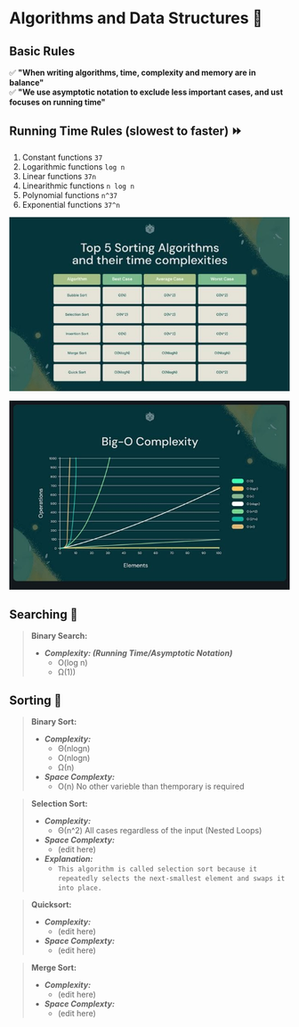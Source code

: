 # Algorithms and Data Structures 🥇

## Basic Rules
✅ **"When writing algorithms, time, complexity and memory are in balance"** <br>
✅ **"We use asymptotic notation to exclude less important cases, and ust focuses on running time"**

## Running Time Rules (slowest to faster) ⏩
1. Constant functions `37`
2. Logarithmic functions `log n`
3. Linear functions `37n`
4. Linearithmic functions `n log n`
5. Polynomial functions `n^37`
6. Exponential functions `37^n`

<p align="center">
  <img src="assets/sorting_table.jpeg" />
</p>

<p align="center">
  <img src="assets/graph.jpeg" />
</p>

## Searching 🔎
> **Binary Search:** 
> - **_Complexity: (Running Time/Asymptotic Notation)_** 
>   - O(log n) 
>   - Ω(1))

## Sorting 🔀
> **Binary Sort:** 
> - **_Complexity:_** 
>   - Θ(nlogn) 
>   - O(nlogn) 
>   - Ω(n)
> - **_Space Complexty:_** 
>   - O(n) No other varieble than themporary is required

> **Selection Sort:** 
> - **_Complexity:_** 
>   - Θ(n^2) All cases regardless of the input (Nested Loops)
> - **_Space Complexty:_** 
>   - (edit here)
> - **_Explanation:_**
>   - `This algorithm is called selection sort because it repeatedly selects the next-smallest element and swaps it into place.`


> **Quicksort:**
> - **_Complexity:_** 
>   - (edit here)
> - **_Space Complexty:_** 
>   - (edit here)

> **Merge Sort:**
> - **_Complexity:_** 
>   - (edit here)
> - **_Space Complexty:_** 
>   - (edit here)
